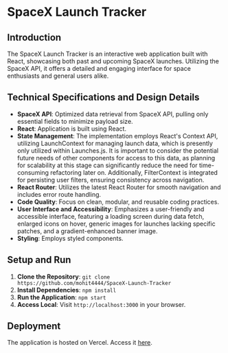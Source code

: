 # SpaceX Launch Tracker

## Introduction
The SpaceX Launch Tracker is an interactive web application built with React, showcasing both past and upcoming SpaceX launches. Utilizing the SpaceX API, it offers a detailed and engaging interface for space enthusiasts and general users alike.

## Technical Specifications and Design Details

- **SpaceX API**: Optimized data retrieval from SpaceX API, pulling only essential fields to minimize payload size.
- **React**: Application is built using React.
- **State Management**: The implementation employs React's Context API, utilizing LaunchContext for managing launch data, which is presently only utilized within Launches.js. It is important to consider the potential future needs of other components for access to this data, as planning for scalability at this stage can significantly reduce the need for time-consuming refactoring later on. Additionally, FilterContext is integrated for persisting user filters, ensuring consistency across navigation.
- **React Router**: Utilizes the latest React Router for smooth navigation and includes error route handling.
- **Code Quality**: Focus on clean, modular, and reusable coding practices.
- **User Interface and Accessibility**: Emphasizes a user-friendly and accessible interface, featuring a loading screen during data fetch, enlarged icons on hover, generic images for launches lacking specific patches, and a gradient-enhanced banner image.
- **Styling**: Employs styled components.

## Setup and Run

1. **Clone the Repository**: `git clone https://github.com/mohit4444/SpaceX-Launch-Tracker`
2. **Install Dependencies**: `npm install`
3. **Run the Application**: `npm start`
4. **Access Local**: Visit `http://localhost:3000` in your browser.

## Deployment

The application is hosted on Vercel. Access it [here](https://spacex-launch-tracker-mohit.vercel.app/).
